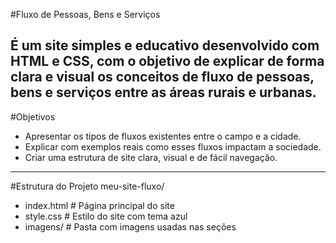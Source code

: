#Fluxo de Pessoas, Bens e Serviços

É um site simples e educativo desenvolvido com **HTML** e **CSS**, com o objetivo de explicar de forma clara e visual os conceitos de **fluxo de pessoas, bens e serviços** entre as áreas **rurais e urbanas**.
---
#Objetivos

- Apresentar os tipos de fluxos existentes entre o campo e a cidade.
- Explicar com exemplos reais como esses fluxos impactam a sociedade.
- Criar uma estrutura de site clara, visual e de fácil navegação.
---
#Estrutura do Projeto
meu-site-fluxo/
- index.html # Página principal do site
- style.css # Estilo do site com tema azul
- imagens/ # Pasta com imagens usadas nas seções
